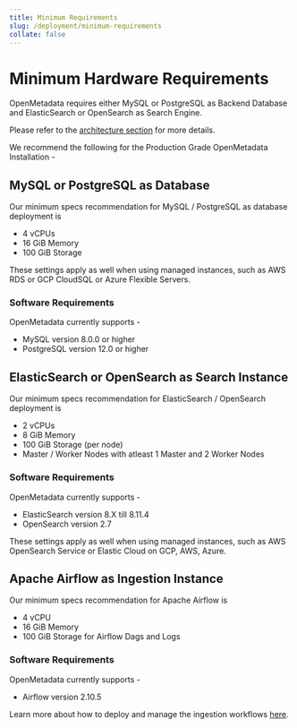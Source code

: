 ```yaml
---
title: Minimum Requirements
slug: /deployment/minimum-requirements
collate: false
---
```


# Minimum Hardware Requirements

OpenMetadata requires either MySQL or PostgreSQL as Backend Database and ElasticSearch or OpenSearch as Search Engine. 

Please refer to the [architecture section](/developers/architecture) for more details.

We recommend the following for the Production Grade OpenMetadata Installation -

## MySQL or PostgreSQL as Database

Our minimum specs recommendation for MySQL / PostgreSQL as database deployment is 
- 4 vCPUs
- 16 GiB Memory
- 100 GiB Storage

These settings apply as well when using managed instances, such as AWS RDS or GCP CloudSQL or Azure Flexible Servers.

### Software Requirements

OpenMetadata currently supports -

- MySQL version 8.0.0 or higher
- PostgreSQL version 12.0 or higher

## ElasticSearch or OpenSearch as Search Instance

Our minimum specs recommendation for ElasticSearch / OpenSearch deployment is
- 2 vCPUs
- 8 GiB Memory
- 100 GiB Storage (per node)
- Master / Worker Nodes with atleast 1 Master and 2 Worker Nodes

### Software Requirements

OpenMetadata currently supports -

- ElasticSearch version 8.X till 8.11.4
- OpenSearch version 2.7

These settings apply as well when using managed instances, such as AWS OpenSearch Service or Elastic Cloud on GCP, AWS, Azure.

## Apache Airflow as Ingestion Instance

Our minimum specs recommendation for Apache Airflow is
- 4 vCPU
- 16 GiB Memory
- 100 GiB Storage for Airflow Dags and Logs

### Software Requirements

OpenMetadata currently supports -
- Airflow version 2.10.5

Learn more about how to deploy and manage the ingestion workflows [here](/deployment/ingestion).
